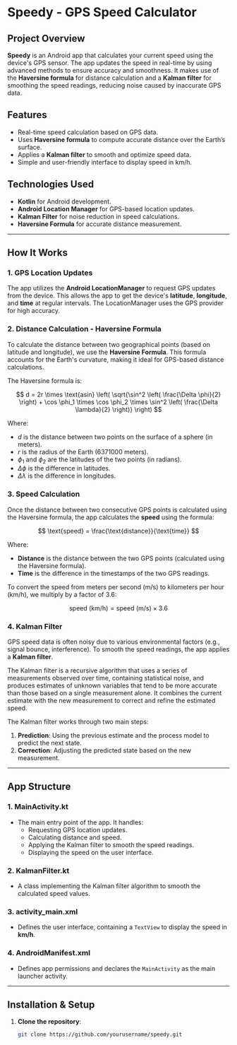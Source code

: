 # **Speedy - GPS Speed Calculator**

## **Project Overview**
**Speedy** is an Android app that calculates your current speed using the device's GPS sensor. The app updates the speed in real-time by using advanced methods to ensure accuracy and smoothness. It makes use of the **Haversine formula** for distance calculation and a **Kalman filter** for smoothing the speed readings, reducing noise caused by inaccurate GPS data.

## **Features**
- Real-time speed calculation based on GPS data.
- Uses **Haversine formula** to compute accurate distance over the Earth’s surface.
- Applies a **Kalman filter** to smooth and optimize speed data.
- Simple and user-friendly interface to display speed in km/h.

## **Technologies Used**
- **Kotlin** for Android development.
- **Android Location Manager** for GPS-based location updates.
- **Kalman Filter** for noise reduction in speed calculations.
- **Haversine Formula** for accurate distance measurement.

---

## **How It Works**

### **1. GPS Location Updates**
The app utilizes the **Android LocationManager** to request GPS updates from the device. This allows the app to get the device's **latitude**, **longitude**, and **time** at regular intervals. The LocationManager uses the GPS provider for high accuracy.

### **2. Distance Calculation - Haversine Formula**
To calculate the distance between two geographical points (based on latitude and longitude), we use the **Haversine Formula**. This formula accounts for the Earth's curvature, making it ideal for GPS-based distance calculations.

The Haversine formula is:

$$
d = 2r \times \text{asin} \left( \sqrt{\sin^2 \left( \frac{\Delta \phi}{2} \right) + \cos \phi_1 \times \cos \phi_2 \times \sin^2 \left( \frac{\Delta \lambda}{2} \right)} \right)
$$

Where:
- $d$ is the distance between two points on the surface of a sphere (in meters).
- $r$ is the radius of the Earth (6371000 meters).
- $\phi_1$ and $\phi_2$ are the latitudes of the two points (in radians).
- $\Delta \phi$ is the difference in latitudes.
- $\Delta \lambda$ is the difference in longitudes.

### **3. Speed Calculation**
Once the distance between two consecutive GPS points is calculated using the Haversine formula, the app calculates the **speed** using the formula:

$$
\text{speed} = \frac{\text{distance}}{\text{time}}
$$

Where:
- **Distance** is the distance between the two GPS points (calculated using the Haversine formula).
- **Time** is the difference in the timestamps of the two GPS readings.

To convert the speed from meters per second (m/s) to kilometers per hour (km/h), we multiply by a factor of 3.6:

$$
\text{speed (km/h)} = \text{speed (m/s)} \times 3.6
$$

### **4. Kalman Filter**
GPS speed data is often noisy due to various environmental factors (e.g., signal bounce, interference). To smooth the speed readings, the app applies a **Kalman filter**.

The Kalman filter is a recursive algorithm that uses a series of measurements observed over time, containing statistical noise, and produces estimates of unknown variables that tend to be more accurate than those based on a single measurement alone. It combines the current estimate with the new measurement to correct and refine the estimated speed.

The Kalman filter works through two main steps:
1. **Prediction**: Using the previous estimate and the process model to predict the next state.
2. **Correction**: Adjusting the predicted state based on the new measurement.

---

## **App Structure**

### **1. MainActivity.kt**
- The main entry point of the app. It handles:
  - Requesting GPS location updates.
  - Calculating distance and speed.
  - Applying the Kalman filter to smooth the speed readings.
  - Displaying the speed on the user interface.

### **2. KalmanFilter.kt**
- A class implementing the Kalman filter algorithm to smooth the calculated speed values.

### **3. activity_main.xml**
- Defines the user interface, containing a `TextView` to display the speed in **km/h**.

### **4. AndroidManifest.xml**
- Defines app permissions and declares the `MainActivity` as the main launcher activity.

---

## **Installation & Setup**

1. **Clone the repository**:
   ```bash
   git clone https://github.com/yourusername/speedy.git
